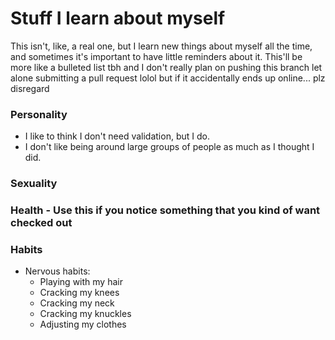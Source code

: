 # Stuff I learn about myself

This isn't, like, a real one, but I learn new things about myself all the time,
and sometimes it's important to have little reminders about it. This'll be more
like a bulleted list tbh and I don't really plan on pushing this branch let
alone submitting a pull request lolol but if it accidentally ends up online...
plz disregard

### Personality
-   I like to think I don't need validation, but I do.
-   I don't like being around large groups of people as much as I thought I did.

### Sexuality

### Health - Use this if you notice something that you kind of want checked out

### Habits
-   Nervous habits:
    -   Playing with my hair
    -   Cracking my knees
    -   Cracking my neck
    -   Cracking my knuckles
    -   Adjusting my clothes
